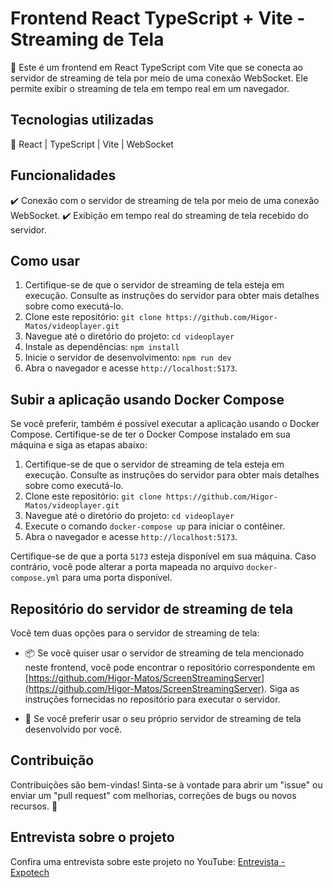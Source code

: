 # Frontend React TypeScript + Vite - Streaming de Tela

🌟 Este é um frontend em React TypeScript com Vite que se conecta ao servidor de streaming de tela por meio de uma conexão WebSocket. Ele permite exibir o streaming de tela em tempo real em um navegador.

## Tecnologias utilizadas

🚀 React | TypeScript | Vite | WebSocket

## Funcionalidades

✔️ Conexão com o servidor de streaming de tela por meio de uma conexão WebSocket.
✔️ Exibição em tempo real do streaming de tela recebido do servidor.

## Como usar

1. Certifique-se de que o servidor de streaming de tela esteja em execução. Consulte as instruções do servidor para obter mais detalhes sobre como executá-lo.
2. Clone este repositório: `git clone https://github.com/Higor-Matos/videoplayer.git`
3. Navegue até o diretório do projeto: `cd videoplayer`
4. Instale as dependências: `npm install`
5. Inicie o servidor de desenvolvimento: `npm run dev`
6. Abra o navegador e acesse `http://localhost:5173`.

## Subir a aplicação usando Docker Compose

Se você preferir, também é possível executar a aplicação usando o Docker Compose. Certifique-se de ter o Docker Compose instalado em sua máquina e siga as etapas abaixo:

1. Certifique-se de que o servidor de streaming de tela esteja em execução. Consulte as instruções do servidor para obter mais detalhes sobre como executá-lo.
2. Clone este repositório: `git clone https://github.com/Higor-Matos/videoplayer.git`
3. Navegue até o diretório do projeto: `cd videoplayer`
4. Execute o comando `docker-compose up` para iniciar o contêiner.
5. Abra o navegador e acesse `http://localhost:5173`.

Certifique-se de que a porta `5173` esteja disponível em sua máquina. Caso contrário, você pode alterar a porta mapeada no arquivo `docker-compose.yml` para uma porta disponível.

## Repositório do servidor de streaming de tela

Você tem duas opções para o servidor de streaming de tela:

- 📦 Se você quiser usar o servidor de streaming de tela mencionado neste frontend, você pode encontrar o repositório correspondente em [https://github.com/Higor-Matos/ScreenStreamingServer](https://github.com/Higor-Matos/ScreenStreamingServer). Siga as instruções fornecidas no repositório para executar o servidor.

- 🚀 Se você preferir usar o seu próprio servidor de streaming de tela desenvolvido por você.

## Contribuição

Contribuições são bem-vindas! Sinta-se à vontade para abrir um "issue" ou enviar um "pull request" com melhorias, correções de bugs ou novos recursos. 🎉

## Entrevista sobre o projeto

Confira uma entrevista sobre este projeto no YouTube: [Entrevista - Expotech](https://www.youtube.com/watch?v=dFQMuRxyf1c)
